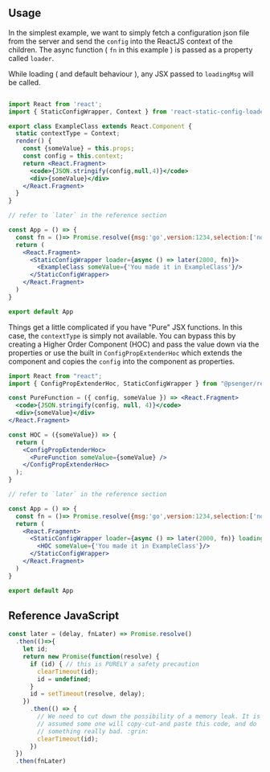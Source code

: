 ## Usage

In the simplest example, we want to simply fetch a configuration json file from the server and send the
`config` into the ReactJS context of the children. The async function ( `fn` in this example ) is passed as a property
called `loader`.

While loading ( and default behaviour ), any JSX passed to `loadingMsg` will be called.

```jsx

import React from 'react';
import { StaticConfigWrapper, Context } from 'react-static-config-loader';

export class ExampleClass extends React.Component {
  static contextType = Context;
  render() {
    const {someValue} = this.props;
    const config = this.context;
    return <React.Fragment>
      <code>{JSON.stringify(config,null,4)}</code>
      <div>{someValue}</div>
    </React.Fragment>
  }
}

// refer to `later` in the reference section

const App = () => {
  const fn = ()=> Promise.resolve({msg:'go',version:1234,selection:['no','yes'], buttonName:'go go button'})
  return (
    <React.Fragment>
      <StaticConfigWrapper loader={async () => later(2000, fn)}>
        <ExampleClass someValue={'You made it in ExampleClass'}/>
      </StaticConfigWrapper>
    </React.Fragment>
  )
}

export default App
```

Things get a little complicated if you have "Pure" JSX functions. In this case, the
`contextType` is simply not available. You can bypass this by creating a Higher Order Component (HOC)
and pass the value down via the properties or use the built in `ConfigPropExtenderHoc` which extends
the component and copies the `config` into the component as properties.

```jsx
import React from "react";
import { ConfigPropExtenderHoc, StaticConfigWrapper } from "@psenger/react-static-config-loader";

const PureFunction = ({ config, someValue }) => <React.Fragment>
  <code>{JSON.stringify(config, null, 4)}</code>
  <div>{someValue}</div>
</React.Fragment>

const HOC = ({someValue}) => {
  return (
    <ConfigPropExtenderHoc>
      <PureFunction someValue={someValue} />
    </ConfigPropExtenderHoc>
  );
}

// refer to `later` in the reference section

const App = () => {
  const fn = ()=> Promise.resolve({msg:'go',version:1234,selection:['no','yes'], buttonName:'go go button'})
  return (
    <React.Fragment>
      <StaticConfigWrapper loader={async () => later(2000, fn)} loadingMsg={<div>Loading</div>}>
        <HOC someValue={'You made it in ExampleClass'}/>
      </StaticConfigWrapper>
    </React.Fragment>
  )
}

export default App
```

Reference JavaScript
----

```JavaScript
const later = (delay, fnLater) => Promise.resolve()
  .then(()=>{
    let id;
    return new Promise(function(resolve) {
      if (id) { // this is PURELY a safety precaution
        clearTimeout(id);
        id = undefined;
      }
      id = setTimeout(resolve, delay);
    })
      .then(() => {
        // We need to cut down the possibility of a memory leak. It is
        // assumed some one will copy-cut-and paste this code, and do
        // something really bad. :grin:
        clearTimeout(id);
      })
  })
  .then(fnLater)
```
